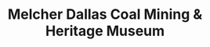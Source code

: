 ---
layout: repo
title: "Melcher Dallas Coal Mining & Heritage Museum"
id: 12292
permalink: repos/12292/
---